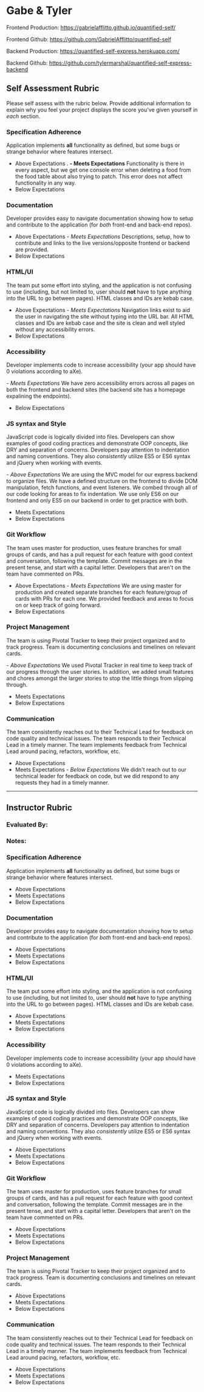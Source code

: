 # Gabe & Tyler

Frontend Production: https://gabrielafflitto.github.io/quantified-self/

Frontend Github: https://github.com/GabrielAfflitto/quantified-self

Backend Production: https://quantified-self-express.herokuapp.com/

Backend Github: https://github.com/tylermarshal/quantified-self-express-backend

## Self Assessment Rubric

Please self assess with the rubric below. Provide additional information to explain why you feel your project displays the score you've given yourself in _each_ section.

### Specification Adherence

Application implements **all** functionality as defined, but some bugs or strange behavior where features intersect.

- Above Expectations . 
**- Meets Expectations** 
Functionality is there in every aspect, but we get one console error when deleting a food from the food table about also trying to patch. This error does not affect functionality in any way.
- Below Expectations

### Documentation

Developer provides easy to navigate documentation showing how to setup and contribute to the application (for _both_ front-end and back-end repos).

- Above Expectations
*- Meets Expectations*
Descriptions, setup, how to contribute and links to the live versions/opposite frontend or backend are provided.
- Below Expectations

### HTML/UI

The team put some effort into styling, and the application is not confusing to use (including, but not limited to, user should **not** have to type anything into the URL to go between pages). HTML classes and IDs are kebab case.

- Above Expectations
*- Meets Expectations*
Navigation links exist to aid the user in navigating the site without typing into the URL bar. All HTML classes and IDs are kebab case and the site is clean and well styled without any accessibility errors.
- Below Expectations

### Accessibility

Developer implements code to increase accessibility (your app should have 0 violations according to aXe).

*- Meets Expectations*
We have zero accessibility errors across all pages on both the frontend and backend sites (the backend site has a homepage expalining the endpoints).
- Below Expectations

### JS syntax and Style

JavaScript code is logically divided into files. Developers can show examples of good coding practices and demonstrate OOP concepts, like DRY and separation of concerns. Developers pay attention to indentation and naming conventions. They also _consistently_ utilize ES5 or ES6 syntax and jQuery when working with events.

*- Above Expectations*
We are using the MVC model for our express backend to organize files. We have a defined structure on the frontend to divide DOM manipulation, fetch functions, and event listeners. We combed through all of our code looking for areas to fix indentation. We use only ES6 on our frontend and only ES5 on our backend in order to get practice with both.
- Meets Expectations
- Below Expectations

### Git Workflow

The team uses master for production, uses feature branches for small groups of cards, and has a pull request for each feature with good context and conversation, following the template. Commit messages are in the present tense, and start with a capital letter. Developers that aren't on the team have commented on PRs.

- Above Expectations
*- Meets Expectations*
We are using master for production and created separate branches for each feature/group of cards with PRs for each one. We provided feedback and areas to focus on or keep track of going forward.
- Below Expectations

### Project Management

The team is using Pivotal Tracker to keep their project organized and to track progress. Team is documenting conclusions and timelines on relevant cards.

*- Above Expectations*
We used Pivotal Tracker in real time to keep track of our progress through the user stories. In addition, we added small features and chores amongst the larger stories to stop the little things from slipping through.
- Meets Expectations
- Below Expectations

### Communication

The team consistently reaches out to their Technical Lead for feedback on code quality and technical issues. The team responds to their Technical Lead in a timely manner. The team implements feedback from Technical Lead around pacing, refactors, workflow, etc.

- Above Expectations
- Meets Expectations
*- Below Expectations*
We didn't reach out to our technical leader for feedback on code, but we did respond to any requests they had in a timely manner.

-----------

## Instructor Rubric

### Evaluated By:

### Notes:

### Specification Adherence

Application implements **all** functionality as defined, but some bugs or strange behavior where features intersect.

- Above Expectations
- Meets Expectations
- Below Expectations

### Documentation

Developer provides easy to navigate documentation showing how to setup and contribute to the application (for _both_ front-end and back-end repos).

- Above Expectations
- Meets Expectations
- Below Expectations

### HTML/UI

The team put some effort into styling, and the application is not confusing to use (including, but not limited to, user should **not** have to type anything into the URL to go between pages). HTML classes and IDs are kebab case.

- Above Expectations
- Meets Expectations
- Below Expectations

### Accessibility

Developer implements code to increase accessibility (your app should have 0 violations according to aXe).

- Meets Expectations
- Below Expectations

### JS syntax and Style

JavaScript code is logically divided into files. Developers can show examples of good coding practices and demonstrate OOP concepts, like DRY and separation of concerns. Developers pay attention to indentation and naming conventions. They also _consistently_ utilize ES5 or ES6 syntax and jQuery when working with events.

- Above Expectations
- Meets Expectations
- Below Expectations

### Git Workflow

The team uses master for production, uses feature branches for small groups of cards, and has a pull request for each feature with good context and conversation, following the template. Commit messages are in the present tense, and start with a capital letter. Developers that aren't on the team have commented on PRs.

- Above Expectations
- Meets Expectations
- Below Expectations

### Project Management

The team is using Pivotal Tracker to keep their project organized and to track progress. Team is documenting conclusions and timelines on relevant cards.

- Above Expectations
- Meets Expectations
- Below Expectations

### Communication

The team consistently reaches out to their Technical Lead for feedback on code quality and technical issues. The team responds to their Technical Lead in a timely manner. The team implements feedback from Technical Lead around pacing, refactors, workflow, etc.

- Above Expectations
- Meets Expectations
- Below Expectations
